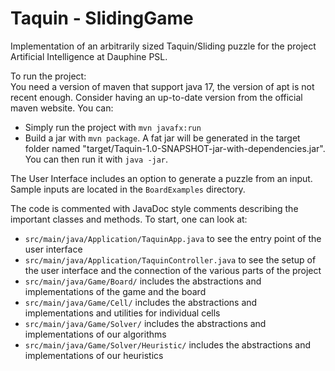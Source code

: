 # Taquin - SlidingGame

Implementation of an arbitrarily sized Taquin/Sliding puzzle for the project Artificial Intelligence at Dauphine PSL.

To run the project:<br>
You need a version of maven that support java 17, the version of apt is not recent enough. Consider having 
an up-to-date version from the <a hlink=https://maven.apache.org/>official maven website</a>. You can:
- Simply run the project with `mvn javafx:run`
- Build a jar with `mvn package`. A fat jar will be generated in the target folder named "target/Taquin-1.0-SNAPSHOT-jar-with-dependencies.jar".
You can then run it with `java -jar`.



The User Interface includes an option to generate a puzzle from an input.
Sample inputs are located in the `BoardExamples` directory.

The code is commented with JavaDoc style comments describing the important classes and methods.
To start, one can look at:
- `src/main/java/Application/TaquinApp.java` to see the entry point of the user interface
- `src/main/java/Application/TaquinController.java` to see the setup of the user interface and the connection of
the various parts of the project
- `src/main/java/Game/Board/` includes the abstractions and implementations of the game and the board
- `src/main/java/Game/Cell/` includes the abstractions and implementations and utilities for individual cells
- `src/main/java/Game/Solver/` includes the abstractions and implementations of our algorithms
- `src/main/java/Game/Solver/Heuristic/` includes the abstractions and implementations of our heuristics